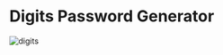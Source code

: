 # Digits Password Generator
![digits](https://user-images.githubusercontent.com/97129532/174170490-19c73c8a-d4fd-47fc-934e-81f90b0ea9b9.PNG)
